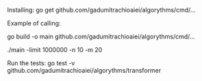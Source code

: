 Installing:
go get github.com/gadumitrachioaiei/algorythms/cmd/...

Example of calling:

go build -o main github.com/gadumitrachioaiei/algorythms/cmd/...

./main -limit 1000000 -n 10 -m 20

Run the tests:
go test -v github.com/gadumitrachioaiei/algorythms/transformer
